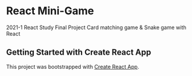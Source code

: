 # React Mini-Game
2021-1 React Study Final Project
Card matching game & Snake game with React

## Getting Started with Create React App
This project was bootstrapped with [Create React App](https://github.com/facebook/create-react-app).
